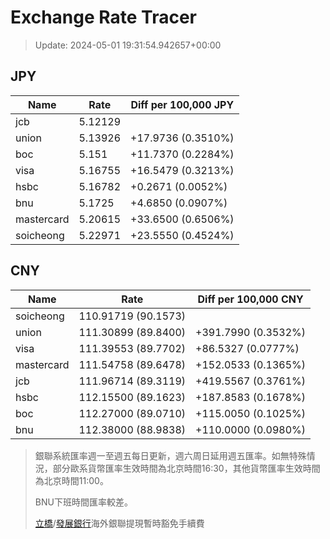 # Exchange Rate Tracer

> Update: 2024-05-01 19:31:54.942657+00:00

## JPY

| Name       |    Rate | Diff per 100,000 JPY   |
|------------|---------|------------------------|
| jcb        | 5.12129 |                        |
| union      | 5.13926 | +17.9736 (0.3510%)     |
| boc        | 5.151   | +11.7370 (0.2284%)     |
| visa       | 5.16755 | +16.5479 (0.3213%)     |
| hsbc       | 5.16782 | +0.2671 (0.0052%)      |
| bnu        | 5.1725  | +4.6850 (0.0907%)      |
| mastercard | 5.20615 | +33.6500 (0.6506%)     |
| soicheong  | 5.22971 | +23.5550 (0.4524%)     |

## CNY

| Name       | Rate                | Diff per 100,000 CNY   |
|------------|---------------------|------------------------|
| soicheong  | 110.91719	(90.1573) |                        |
| union      | 111.30899	(89.8400) | +391.7990 (0.3532%)    |
| visa       | 111.39553	(89.7702) | +86.5327 (0.0777%)     |
| mastercard | 111.54758	(89.6478) | +152.0533 (0.1365%)    |
| jcb        | 111.96714	(89.3119) | +419.5567 (0.3761%)    |
| hsbc       | 112.15500	(89.1623) | +187.8583 (0.1678%)    |
| boc        | 112.27000	(89.0710) | +115.0050 (0.1025%)    |
| bnu        | 112.38000	(88.9838) | +110.0000 (0.0980%)    |


> 銀聯系統匯率週一至週五每日更新，週六周日延用週五匯率。如無特殊情況，部分歐系貨幣匯率生效時間為北京時間16:30，其他貨幣匯率生效時間為北京時間11:00。
>
> BNU下班時間匯率較差。
>
> [立橋](https://www.wlbank.com.mo/uploads/ueditor/file/20181211/1544536513900230.pdf)/[發展銀行](https://www.mdb.com.mo/Service_Charges_20230728.pdf)海外銀聯提現暫時豁免手續費

